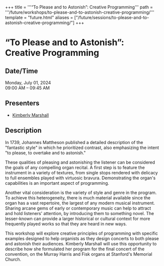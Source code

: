 +++
title = '''“To Please and to Astonish”: Creative Programming'''
path = '''/future/workshops/to-please-and-to-astonish-creative-programming/'''
template = "future.html"
aliases = ["/future/sessions/to-please-and-to-astonish-creative-programming/"]
+++

<h1>“To Please and to Astonish”: Creative Programming</h1>

<h2>Date/Time</h2>
<p>Monday, July 01, 2024<br>
09:00 AM – 09:45 AM</p>
<h2>Presenters</h2>
<ul>
<li><a href="/future/performers/kimberly-marshall/">Kimberly Marshall</a></li>
</ul>
<h2>Description</h2>

In 1739, Johannes Mattheson published a detailed description of the "fantastic style" in which he prioritized contrast, also emphasizing the intent "to please, to overtake and to astonish." 

These qualities of pleasing and astonishing the listener can be considered the goals of any compelling organ recital. A first step is to feature the instrument in a variety of textures, from single stops rendered with delicacy to full ensembles played with virtuosic bravura.  Demonstrating the organ's capabilities is an important aspect of programming.

Another vital consideration is the variety of style and genre in the program. To achieve this heterogeneity, there is much material available since the organ has a vast repertoire, the largest of any modern musical instrument. Sharing arcane gems of early or contemporary music can help to attract and hold listeners' attention, by introducing them to something novel. The lesser-known can provide a larger historical or cultural context for more frequently played works so that they are heard in new ways. 

This workshop will explore creative principles of programming with specific examples designed to help organists as they design concerts to both please and astonish their audiences. Kimberly Marshall will use this opportunity to describe how she formulated her program for the final concert of the convention, on the Murray Harris and Fisk organs at Stanford's Memorial Church.


